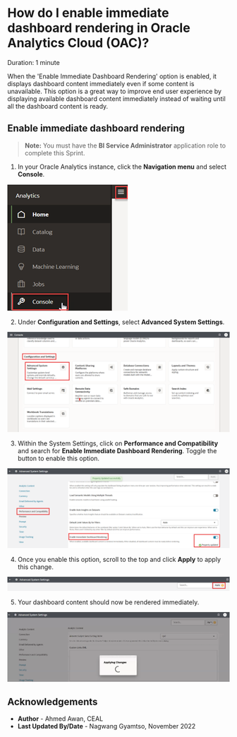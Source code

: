 # How do I enable immediate dashboard rendering in Oracle Analytics Cloud (OAC)?

Duration: 1 minute

When the 'Enable Immediate Dashboard Rendering' option is enabled, it displays dashboard content immediately even if some content is unavailable. This option is a great way to improve end user experience by displaying available dashboard content immediately instead of waiting until all the dashboard content is ready.

## Enable immediate dashboard rendering

>**Note:** You must have the **BI Service Administrator** application role to complete this Sprint.

1. In your Oracle Analytics instance, click the **Navigation menu** and select **Console**.

  ![Console](images/console.png)

2. Under **Configuration and Settings**, select **Advanced System Settings**.

  ![Configuration Admin](images/system-settings.png)

3. Within the System Settings, click on **Performance and Compatibility** and search for **Enable Immediate Dashboard Rendering**. Toggle the button to enable this option.

  ![System Settings](images/performance.png)

4. Once you enable this option, scroll to the top and click **Apply** to apply this change.

  ![Restart](images/restart.png)

5. Your dashboard content should now be rendered immediately.

  ![Confirm restart](images/obips.png)


## Acknowledgements

* **Author** - Ahmed Awan, CEAL
* **Last Updated By/Date** - Nagwang Gyamtso, November 2022
